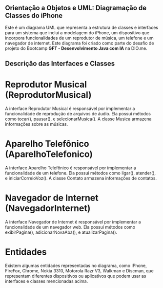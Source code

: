 ## Orientação a Objetos e UML: Diagramação de Classes do iPhone

Este é um diagrama UML que representa a estrutura de classes e interfaces para um sistema que inclui a modelagem do iPhone, um dispositivo que incorpora funcionalidades de um reprodutor de música, um telefone e um navegador de internet. Este diagrama foi criado como parte do desafio de projeto do Bootcamp **GFT - Desenvolvimento Java com IA** na DIO.me.

## Descrição das Interfaces e Classes

# Reprodutor Musical (ReprodutorMusical)
A interface Reprodutor Musical é responsável por implementar a funcionalidade de reprodução de arquivos de áudio. Ela possui métodos como tocar(), pausar(), e selecionarMusica(). A classe Musica armazena informações sobre as músicas.

# Aparelho Telefônico (AparelhoTelefonico)
A interface Aparelho Telefônico é responsável por implementar a funcionalidade de um telefone. Ela possui métodos como ligar(), atender(), e iniciarCorreioVoz(). A classe Contato armazena informações de contatos.

# Navegador de Internet (NavegadorInternet)
A interface Navegador de Internet é responsável por implementar a funcionalidade de um navegador web. Ela possui métodos como exibirPagina(), adicionarNovaAba(), e atualizarPagina().

# Entidades
Existem algumas entidades representadas no diagrama, como IPhone, FireFox, Chrome, Nokia 3310, Motorola Razr V3, Walkman e Discman, que representam diferentes dispositivos ou aplicativos que podem usar as interfaces e classes mencionadas acima.